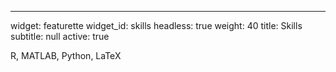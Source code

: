 ---
widget: featurette
widget_id: skills
headless: true
weight: 40
title: Skills
subtitle: null
active: true

R, MATLAB, Python, LaTeX
